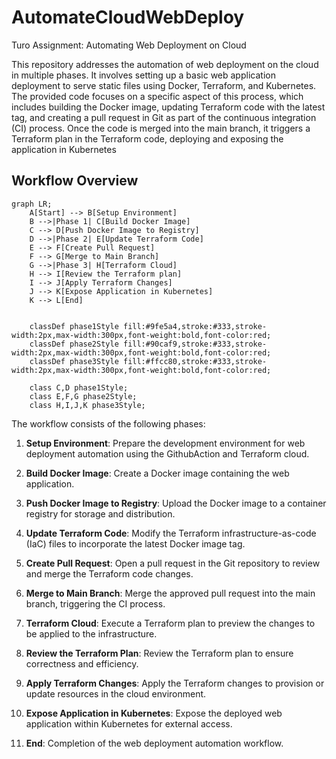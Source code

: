 # AutomateCloudWebDeploy

Turo Assignment: Automating Web Deployment on Cloud

This repository addresses the automation of web deployment on the cloud in multiple phases. It involves setting up a basic web application deployment to serve static files using Docker, Terraform, and Kubernetes. The provided code focuses on a specific aspect of this process, which includes building the Docker image, updating Terraform code with the latest tag, and creating a pull request in Git as part of the continuous integration (CI) process. Once the code is merged into the main branch, it triggers a Terraform plan in the Terraform code, deploying and exposing the application in Kubernetes

## Workflow Overview

```mermaid
graph LR;
    A[Start] --> B[Setup Environment]
    B -->|Phase 1| C[Build Docker Image]
    C --> D[Push Docker Image to Registry]
    D -->|Phase 2| E[Update Terraform Code]
    E --> F[Create Pull Request]
    F --> G[Merge to Main Branch]
    G -->|Phase 3| H[Terraform Cloud]
    H --> I[Review the Terraform plan]
    I --> J[Apply Terraform Changes]
    J --> K[Expose Application in Kubernetes]
    K --> L[End]


    classDef phase1Style fill:#9fe5a4,stroke:#333,stroke-width:2px,max-width:300px,font-weight:bold,font-color:red;
    classDef phase2Style fill:#90caf9,stroke:#333,stroke-width:2px,max-width:300px,font-weight:bold,font-color:red;
    classDef phase3Style fill:#ffcc80,stroke:#333,stroke-width:2px,max-width:300px,font-weight:bold,font-color:red;

    class C,D phase1Style;
    class E,F,G phase2Style;
    class H,I,J,K phase3Style;

```

The workflow consists of the following phases:

1. **Setup Environment**: Prepare the development environment for web deployment automation using the GithubAction and Terraform cloud.

2. **Build Docker Image**: Create a Docker image containing the web application.

3. **Push Docker Image to Registry**: Upload the Docker image to a container registry for storage and distribution.

4. **Update Terraform Code**: Modify the Terraform infrastructure-as-code (IaC) files to incorporate the latest Docker image tag.

5. **Create Pull Request**: Open a pull request in the Git repository to review and merge the Terraform code changes.

6. **Merge to Main Branch**: Merge the approved pull request into the main branch, triggering the CI process.

7. **Terraform Cloud**: Execute a Terraform plan to preview the changes to be applied to the infrastructure.

8. **Review the Terraform Plan**: Review the Terraform plan to ensure correctness and efficiency.

9. **Apply Terraform Changes**: Apply the Terraform changes to provision or update resources in the cloud environment.

10. **Expose Application in Kubernetes**: Expose the deployed web application within Kubernetes for external access.

11. **End**: Completion of the web deployment automation workflow.
